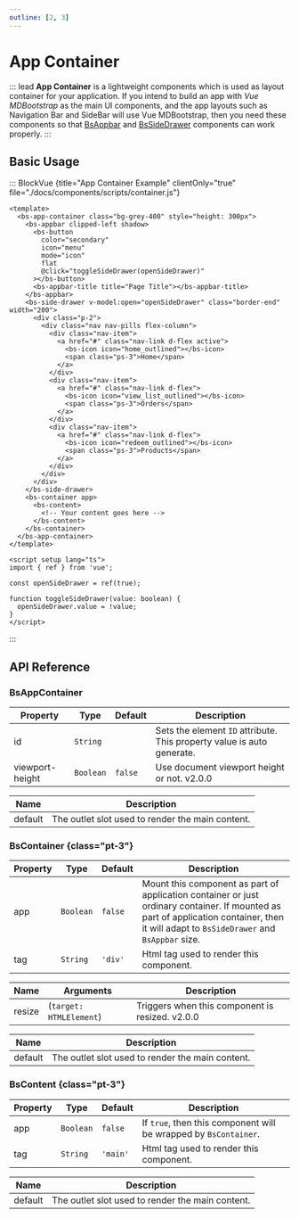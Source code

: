 ```yaml
---
outline: [2, 3]
---
```


# App Container


::: lead
**App Container** is a lightweight components which is used as layout container for your
application. If you intend to build an app with *Vue MDBootstrap* as the main UI components, 
and the app layouts such as Navigation Bar and SideBar will use Vue MDBootstrap, 
then you need these components so that [BsAppbar](/components/appbar) and 
[BsSideDrawer](/components/side-drawer) components can work properly.
:::


## Basic Usage

::: BlockVue {title="App Container Example" clientOnly="true" file="./docs/components/scripts/container.js"}

```vue
<template>
  <bs-app-container class="bg-grey-400" style="height: 300px">
    <bs-appbar clipped-left shadow>
      <bs-button
        color="secondary"
        icon="menu"
        mode="icon"
        flat
        @click="toggleSideDrawer(openSideDrawer)"
      ></bs-button>
      <bs-appbar-title title="Page Title"></bs-appbar-title>
    </bs-appbar>
    <bs-side-drawer v-model:open="openSideDrawer" class="border-end" width="200">
      <div class="p-2">
        <div class="nav nav-pills flex-column">
          <div class="nav-item">
            <a href="#" class="nav-link d-flex active">
              <bs-icon icon="home_outlined"></bs-icon>
              <span class="ps-3">Home</span>
            </a>
          </div>
          <div class="nav-item">
            <a href="#" class="nav-link d-flex">
              <bs-icon icon="view_list_outlined"></bs-icon>
              <span class="ps-3">Orders</span>
            </a>
          </div>
          <div class="nav-item">
            <a href="#" class="nav-link d-flex">
              <bs-icon icon="redeem_outlined"></bs-icon>
              <span class="ps-3">Products</span>
            </a>
          </div>
        </div>
      </div>
    </bs-side-drawer>
    <bs-container app>
      <bs-content>
        <!-- Your content goes here -->
      </bs-content>
    </bs-container>
  </bs-app-container>
</template>

<script setup lang="ts">
import { ref } from 'vue';

const openSideDrawer = ref(true);

function toggleSideDrawer(value: boolean) {
  openSideDrawer.value = !value;
}
</script>
```
:::


## API Reference

### BsAppContainer

<BsTabs v-model="tabs1active" variant="material" color="grey-700" class="doc-api-reference">
  <BsTab label="Props">
    <div class="doc-table-responsive doc-table-props">

| Property    | Type        | Default     | Description |
|-------------|-------------|-------------|-------------|
| id          | `String`    |  | Sets the element `ID` attribute. This property value is auto generate. |
| viewport-height | `Boolean` | `false` | Use document viewport height or not. <BsBadge>v2.0.0</BsBadge> |

</div>
  </BsTab>
  <BsTab label="Slots">
    <div class="doc-table-responsive doc-table-2cols">

| Name    | Description  |
|---------|--------------|
| default | The outlet slot used to render the main content. |

</div>
  </BsTab>
</BsTabs>

### BsContainer {class="pt-3"}

<BsTabs v-model="tabs2active" variant="material" color="grey-700" class="doc-api-reference">
  <BsTab label="Props">
    <div class="doc-table-responsive doc-table-props">

| Property    | Type        | Default     | Description |
|-------------|-------------|-------------|-------------|
| app  | `Boolean` | `false` | Mount this component as part of application container or just ordinary container. If mounted as part of application container, then it will adapt to `BsSideDrawer` and `BsAppbar` size. |
| tag  | `String`  | `'div'`   | Html tag used to render this component. |

</div>
  </BsTab>
  <BsTab label="Events">
    <div class="doc-table-responsive doc-table-3cols">

| Name   | Arguments | Description |
|--------|---------------|-------------|
| resize | (`target: HTMLElement`) | Triggers when this component is resized. <BsBadge>v2.0.0</BsBadge> |

</div>
  </BsTab>
  <BsTab label="Slots">
    <div class="doc-table-responsive doc-table-2cols">

| Name    | Description  |
|---------|--------------|
| default | The outlet slot used to render the main content. |

</div>
  </BsTab>
</BsTabs>

### BsContent {class="pt-3"}

<BsTabs v-model="tabs3active" variant="material" color="grey-700" class="doc-api-reference">
  <BsTab label="Props">
    <div class="doc-table-responsive doc-table-props">

| Property    | Type        | Default     | Description |
|-------------|-------------|-------------|-------------|
| app  | `Boolean` | `false` | If `true`, then this component will be wrapped by `BsContainer`. |
| tag  | `String`  | `'main'` | Html tag used to render this component. |

</div>
  </BsTab>
  <BsTab label="Slots">
    <div class="doc-table-responsive doc-table-2cols">

| Name    | Description  |
|---------|--------------|
| default | The outlet slot used to render the main content. |

</div>
  </BsTab>
</BsTabs>


<script setup lang="ts">
import { ref } from 'vue';

const openSideDrawer = ref(true);
const tabs1active = ref(0);
const tabs2active = ref(0);
const tabs3active = ref(0);

function toggleSideDrawer(value: boolean) {
  openSideDrawer.value = !value;
}
</script>
